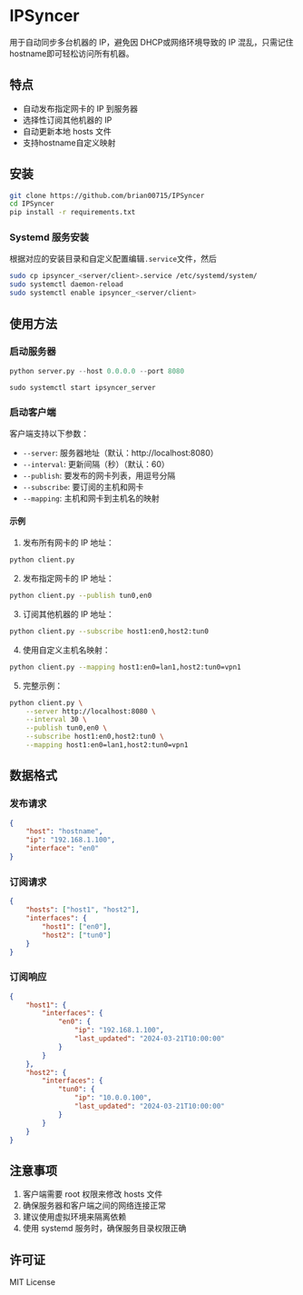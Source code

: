 # IPSyncer

用于自动同步多台机器的 IP，避免因 DHCP或网络环境导致的 IP 混乱，只需记住 hostname即可轻松访问所有机器。

## 特点

- 自动发布指定网卡的 IP 到服务器
- 选择性订阅其他机器的 IP
- 自动更新本地 hosts 文件
- 支持hostname自定义映射

## 安装

```bash
git clone https://github.com/brian00715/IPSyncer
cd IPSyncer
pip install -r requirements.txt
```

### Systemd 服务安装

根据对应的安装目录和自定义配置编辑`.service`文件，然后
```bash
sudo cp ipsyncer_<server/client>.service /etc/systemd/system/
sudo systemctl daemon-reload
sudo systemctl enable ipsyncer_<server/client>

```


## 使用方法

### 启动服务器


```python
python server.py --host 0.0.0.0 --port 8080
```

```shell
sudo systemctl start ipsyncer_server
```


### 启动客户端

客户端支持以下参数：

- `--server`: 服务器地址（默认：http://localhost:8080）
- `--interval`: 更新间隔（秒）（默认：60）
- `--publish`: 要发布的网卡列表，用逗号分隔
- `--subscribe`: 要订阅的主机和网卡
- `--mapping`: 主机和网卡到主机名的映射

#### 示例

1. 发布所有网卡的 IP 地址：

```bash
python client.py
```

2. 发布指定网卡的 IP 地址：

```bash
python client.py --publish tun0,en0
```

3. 订阅其他机器的 IP 地址：

```bash
python client.py --subscribe host1:en0,host2:tun0
```

4. 使用自定义主机名映射：

```bash
python client.py --mapping host1:en0=lan1,host2:tun0=vpn1
```

5. 完整示例：

```bash
python client.py \
    --server http://localhost:8080 \
    --interval 30 \
    --publish tun0,en0 \
    --subscribe host1:en0,host2:tun0 \
    --mapping host1:en0=lan1,host2:tun0=vpn1
```

## 数据格式

### 发布请求

```json
{
    "host": "hostname",
    "ip": "192.168.1.100",
    "interface": "en0"
}
```

### 订阅请求

```json
{
    "hosts": ["host1", "host2"],
    "interfaces": {
        "host1": ["en0"],
        "host2": ["tun0"]
    }
}
```

### 订阅响应

```json
{
    "host1": {
        "interfaces": {
            "en0": {
                "ip": "192.168.1.100",
                "last_updated": "2024-03-21T10:00:00"
            }
        }
    },
    "host2": {
        "interfaces": {
            "tun0": {
                "ip": "10.0.0.100",
                "last_updated": "2024-03-21T10:00:00"
            }
        }
    }
}
```

## 注意事项

1. 客户端需要 root 权限来修改 hosts 文件
2. 确保服务器和客户端之间的网络连接正常
3. 建议使用虚拟环境来隔离依赖
5. 使用 systemd 服务时，确保服务目录权限正确

## 许可证

MIT License

